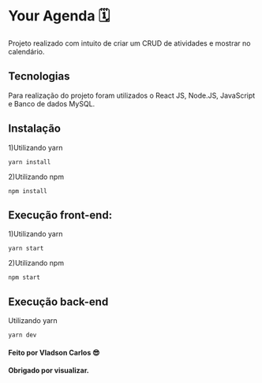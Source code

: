 # Your Agenda 🗓

<p> Projeto realizado com intuito de criar um CRUD de atividades e mostrar no calendário.</p>

## Tecnologias 
Para realização do projeto foram utilizados o React JS, Node.JS, JavaScript e Banco de dados MySQL.

## Instalação

1)Utilizando yarn

   `yarn install`

2)Utilizando npm

   `npm install`

## Execução front-end:

1)Utilizando yarn

   `yarn start`

2)Utilizando npm

   `npm start`
   
## Execução back-end

Utilizando yarn

   `yarn dev`


   
#### Feito por Vladson Carlos 😎
#### Obrigado por visualizar.
